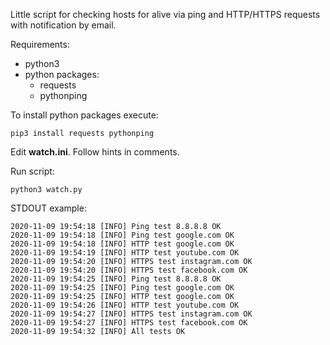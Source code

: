 Little script for checking hosts for alive via ping and HTTP/HTTPS requests with notification by email.

Requirements: 
   * python3
   * python packages: 
     * requests 
     * pythonping
       
To install python packages execute:
```
pip3 install requests pythonping
```

Edit **watch.ini**. Follow hints in comments.

Run script:
```
python3 watch.py
```

STDOUT example:
```
2020-11-09 19:54:18 [INFO] Ping test 8.8.8.8 OK
2020-11-09 19:54:18 [INFO] Ping test google.com OK
2020-11-09 19:54:18 [INFO] HTTP test google.com OK
2020-11-09 19:54:19 [INFO] HTTP test youtube.com OK
2020-11-09 19:54:20 [INFO] HTTPS test instagram.com OK
2020-11-09 19:54:20 [INFO] HTTPS test facebook.com OK
2020-11-09 19:54:25 [INFO] Ping test 8.8.8.8 OK
2020-11-09 19:54:25 [INFO] Ping test google.com OK
2020-11-09 19:54:25 [INFO] HTTP test google.com OK
2020-11-09 19:54:26 [INFO] HTTP test youtube.com OK
2020-11-09 19:54:27 [INFO] HTTPS test instagram.com OK
2020-11-09 19:54:27 [INFO] HTTPS test facebook.com OK
2020-11-09 19:54:32 [INFO] All tests OK
```